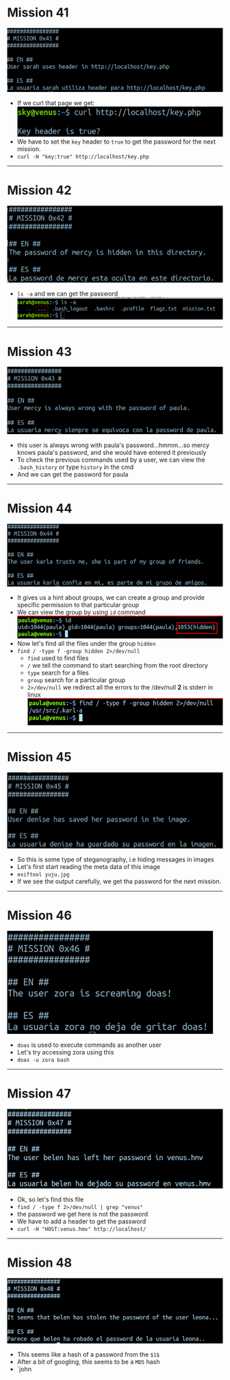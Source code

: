 # Mission 41

![89](images/89.png)
- If we curl that page we get:
![90](images/90.png)
- We have to set the `key` header to `true` to get the password for the next mission.
- `curl -H "key:true" http://localhost/key.php`

***

# Mission 42

![91](images/91.png)
- `ls -a` and we can get the password 
![92](images/92.png)

***

# Mission 43

![93](images/93.png)
- this  user is always wrong with paula's password...hmmm...so mercy knows paula's password, and she would have entered it previously
- To check the previous commands used by a user, we can view the `.bash_history` or type `history` in the cmd
- And we can get the password for paula

***

# Mission 44

![94](images/94.png)
- It gives us a hint about groups, we can create a group and provide specific permission to that particular group
- We can view the group by using `id` command
![95](images/95.png)
- Now let's find all the files under the group `hidden`
- `find / -type f -group hidden 2>/dev/null`
  - `find` used to find files 
  - `/` we tell the command to start searching from the root directory
  - `type` search for a files
  - `group` search for a particular group
  - `2>/dev/null` we redirect all the errors to the /dev/null **2** is stderr in linux
![96](images/96.png)

***

# Mission 45

![97](images/97.png)
- So this is some type of steganography, i.e hiding messages in images
- Let's first start reading the meta data of this image
- `exiftool yuju.jpg`
- If we see the output carefully, we get tha password for the next mission.

*** 

# Mission 46

![98](images/98.png)
- `doas` is used to execute commands as another user
- Let's try accessing zora using this
- `doas -u zora bash`

***

# Mission 47

![99](images/99.png)
- Ok, so let's find this file
- `find / -type f 2>/dev/null | grep "venus"`
- the password we get here is not the password
- We have to add a header to get the password
- `curl -H "HOST:venus.hmv" http://localhost/` 

***

# Mission 48

![100](images/100.png)
- This seems like a hash of a password from the `$1$`
- After a bit of googling, this seems to be a `MD5` hash
- `john